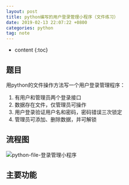 ```yaml
---
layout: post
title: python编写的用户登录管理小程序（文件练习）
date: 2019-02-13 22:07:22 +0800
categories: python
tag: note
---
```


* content
{:toc}


## 题目

用python的文件操作方法写一个用户登录管理程序：

1. 有用户和管理员两个登录接口
2. 数据存在文件，仅管理员可操作
3. 用户登录验证用户名和密码，密码错误三次锁定
4. 管理员可添加、删除数据，并可解锁

## 流程图

![python-file-登录管理小程序](https://md-image-1258527510.cos.ap-shanghai.myqcloud.com/python-file-登录管理小程序-44bdc69e-45a3-4298-872d-1a7163b257b5.png)

## 主要功能

### 